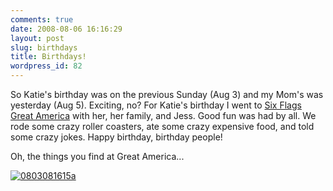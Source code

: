 ```yaml
---
comments: true
date: 2008-08-06 16:16:29
layout: post
slug: birthdays
title: Birthdays!
wordpress_id: 82
---
```





So Katie's birthday was on the previous Sunday (Aug 3) and my Mom's was yesterday (Aug 5). Exciting, no? For Katie's birthday I went to [Six Flags Great America](http://en.wikipedia.org/wiki/Six_Flags_Great_America) with her, her family, and Jess. Good fun was had by all. We rode some crazy roller coasters, ate some crazy expensive food, and told some crazy jokes. Happy birthday, birthday people!




Oh, the things you find at Great America...


[![0803081615a](http://farm4.static.flickr.com/3113/2740238892_09d332d7f1.jpg)](http://www.flickr.com/photos/couchpotato99/2740238892/)


